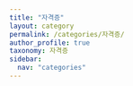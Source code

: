 ```yaml
---
title: "자격증"
layout: category
permalink: /categories/자격증/
author_profile: true
taxonomy: 자격증
sidebar:
  nav: "categories"
---
```

